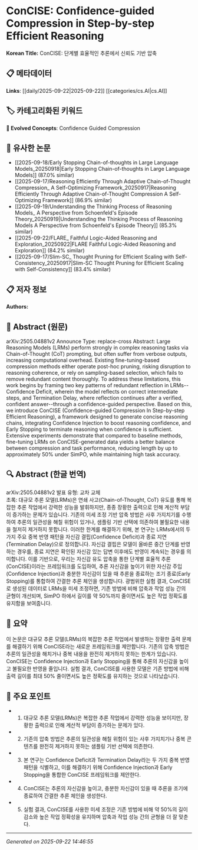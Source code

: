 # ConCISE: Confidence-guided Compression in Step-by-step Efficient Reasoning

**Korean Title:** ConCISE: 단계별 효율적인 추론에서 신뢰도 기반 압축

## 📋 메타데이터

**Links**: [[daily/2025-09-22|2025-09-22]] [[categories/cs.AI|cs.AI]]

## 🏷️ 카테고리화된 키워드
**🚀 Evolved Concepts**: Confidence Guided Compression

## 🔗 유사한 논문
- [[2025-09-18/Early Stopping Chain-of-thoughts in Large Language Models_20250918|Early Stopping Chain-of-thoughts in Large Language Models]] (87.0% similar)
- [[2025-09-17/Reasoning Efficiently Through Adaptive Chain-of-Thought Compression_ A Self-Optimizing Framework_20250917|Reasoning Efficiently Through Adaptive Chain-of-Thought Compression A Self-Optimizing Framework]] (86.9% similar)
- [[2025-09-19/Understanding the Thinking Process of Reasoning Models_ A Perspective from Schoenfeld's Episode Theory_20250919|Understanding the Thinking Process of Reasoning Models A Perspective from Schoenfeld's Episode Theory]] (85.3% similar)
- [[2025-09-22/FLARE_ Faithful Logic-Aided Reasoning and Exploration_20250922|FLARE Faithful Logic-Aided Reasoning and Exploration]] (84.2% similar)
- [[2025-09-17/Slim-SC_ Thought Pruning for Efficient Scaling with Self-Consistency_20250917|Slim-SC Thought Pruning for Efficient Scaling with Self-Consistency]] (83.4% similar)

## 📋 저자 정보

**Authors:** 

## 📄 Abstract (원문)

arXiv:2505.04881v2 Announce Type: replace-cross 
Abstract: Large Reasoning Models (LRMs) perform strongly in complex reasoning tasks via Chain-of-Thought (CoT) prompting, but often suffer from verbose outputs, increasing computational overhead. Existing fine-tuning-based compression methods either operate post-hoc pruning, risking disruption to reasoning coherence, or rely on sampling-based selection, which fails to remove redundant content thoroughly. To address these limitations, this work begins by framing two key patterns of redundant reflection in LRMs--Confidence Deficit, wherein the model reflects on correct intermediate steps, and Termination Delay, where reflection continues after a verified, confident answer--through a confidence-guided perspective. Based on this, we introduce ConCISE (Confidence-guided Compression In Step-by-step Efficient Reasoning), a framework designed to generate concise reasoning chains, integrating Confidence Injection to boost reasoning confidence, and Early Stopping to terminate reasoning when confidence is sufficient. Extensive experiments demonstrate that compared to baseline methods, fine-tuning LRMs on ConCISE-generated data yields a better balance between compression and task performance, reducing length by up to approximately 50% under SimPO, while maintaining high task accuracy.

## 🔍 Abstract (한글 번역)

arXiv:2505.04881v2 발표 유형: 교차 교체  
초록: 대규모 추론 모델(LRMs)은 연쇄 사고(Chain-of-Thought, CoT) 유도를 통해 복잡한 추론 작업에서 강력한 성능을 발휘하지만, 종종 장황한 출력으로 인해 계산적 부담이 증가하는 문제가 있습니다. 기존의 미세 조정 기반 압축 방법은 사후 가지치기를 수행하여 추론의 일관성을 해칠 위험이 있거나, 샘플링 기반 선택에 의존하여 불필요한 내용을 철저히 제거하지 못합니다. 이러한 한계를 해결하기 위해, 본 연구는 LRMs에서의 두 가지 주요 중복 반영 패턴을 자신감 결핍(Confidence Deficit)과 종료 지연(Termination Delay)으로 정의합니다. 자신감 결핍은 모델이 올바른 중간 단계를 반영하는 경우를, 종료 지연은 확인된 자신감 있는 답변 이후에도 반영이 계속되는 경우를 의미합니다. 이를 기반으로, 우리는 자신감 유도 압축을 통한 단계별 효율적 추론(ConCISE)이라는 프레임워크를 도입하여, 추론 자신감을 높이기 위한 자신감 주입(Confidence Injection)과 충분한 자신감이 있을 때 추론을 종료하는 조기 종료(Early Stopping)를 통합하여 간결한 추론 체인을 생성합니다. 광범위한 실험 결과, ConCISE로 생성된 데이터로 LRMs을 미세 조정하면, 기존 방법에 비해 압축과 작업 성능 간의 균형이 개선되며, SimPO 하에서 길이를 약 50%까지 줄이면서도 높은 작업 정확도를 유지함을 보여줍니다.

## 📝 요약

이 논문은 대규모 추론 모델(LRMs)의 복잡한 추론 작업에서 발생하는 장황한 출력 문제를 해결하기 위해 ConCISE라는 새로운 프레임워크를 제안합니다. 기존의 압축 방법은 추론의 일관성을 해치거나 중복 내용을 완전히 제거하지 못하는 한계가 있습니다. ConCISE는 Confidence Injection과 Early Stopping을 통해 추론의 자신감을 높이고 불필요한 반영을 줄입니다. 실험 결과, ConCISE를 사용한 모델은 기존 방법에 비해 출력 길이를 최대 50% 줄이면서도 높은 정확도를 유지하는 것으로 나타났습니다.

## 🎯 주요 포인트

- 1. 대규모 추론 모델(LRMs)은 복잡한 추론 작업에서 강력한 성능을 보이지만, 장황한 출력으로 인해 계산적 부담이 증가하는 문제가 있다.

- 2. 기존의 압축 방법은 추론의 일관성을 해칠 위험이 있는 사후 가지치기나 중복 콘텐츠를 완전히 제거하지 못하는 샘플링 기반 선택에 의존한다.

- 3. 본 연구는 Confidence Deficit과 Termination Delay라는 두 가지 중복 반영 패턴을 식별하고, 이를 해결하기 위해 Confidence Injection과 Early Stopping을 통합한 ConCISE 프레임워크를 제안한다.

- 4. ConCISE는 추론의 자신감을 높이고, 충분한 자신감이 있을 때 추론을 조기에 종료하여 간결한 추론 체인을 생성한다.

- 5. 실험 결과, ConCISE를 사용한 미세 조정은 기존 방법에 비해 약 50%의 길이 감소와 높은 작업 정확성을 유지하며 압축과 작업 성능 간의 균형을 더 잘 맞춘다.

---

*Generated on 2025-09-22 14:46:55*